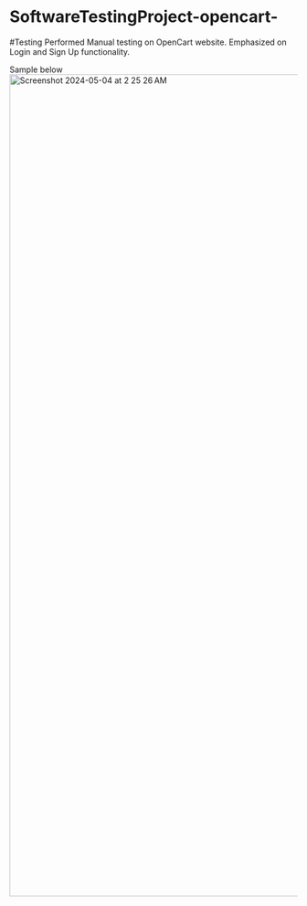 # SoftwareTestingProject-opencart-
#Testing Performed Manual testing on OpenCart website. Emphasized on Login and Sign Up functionality.

Sample below
<img width="1440" alt="Screenshot 2024-05-04 at 2 25 26 AM" src="https://github.com/8778saquib/SoftwareTestingProject-opencart-/assets/60728449/afed841e-396a-4488-8e08-c5ace0eb0d1d">

